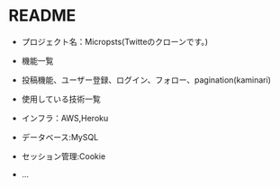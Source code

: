 # README

* プロジェクト名：Micropsts(Twitteのクローンです。)
* 機能一覧
*   投稿機能、ユーザー登録、ログイン、フォロー、pagination(kaminari)

* 使用している技術一覧
*   インフラ：AWS,Heroku
*   データベース:MySQL
*   セッション管理:Cookie
* ...
